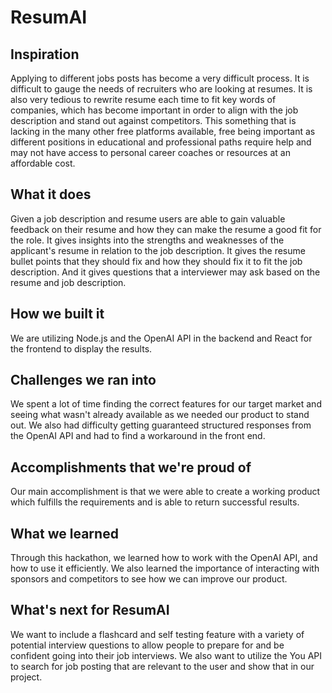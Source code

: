 # ResumAI

## Inspiration
Applying to different jobs posts has become a very difficult process. It is difficult to gauge the needs of recruiters who are looking at resumes.  It is also very tedious to rewrite resume each time to fit key words of companies, which has become important in order to align with the job description and stand out against competitors. This something that is lacking in the many other free platforms available, free being important as different positions in educational and professional paths require help and may not have access to personal career coaches or resources at an affordable cost.

## What it does
Given a job description and resume users are able to gain valuable feedback on their resume and how they can make the resume a good fit for the role. It gives insights into the strengths and weaknesses of the applicant's resume in relation to the job description. It gives the resume bullet points that they should fix and how they should fix it to fit the job description. And it gives questions that a interviewer may ask based on the resume and job description.

## How we built it
We are utilizing Node.js and the OpenAI API in the backend and React for the frontend to display the results.

## Challenges we ran into
We spent a lot of time finding the correct features for our target market and seeing what wasn't already available as we needed our product to stand out. We also had difficulty getting guaranteed structured responses from the OpenAI API and had to find a workaround in the front end.

## Accomplishments that we're proud of
Our main accomplishment is that we were able to create a working product which fulfills the requirements and is able to return successful results.

## What we learned
Through this hackathon, we learned how to work with the OpenAI API, and how to use it efficiently. We also learned the importance of interacting with sponsors and competitors to see how we can improve our product.

## What's next for ResumAI
We want to include a flashcard and self testing feature with a variety of potential interview questions to allow people to prepare for and be confident going into their job interviews. We also want to utilize the You API to search for job posting that are relevant to the user and show that in our project.
